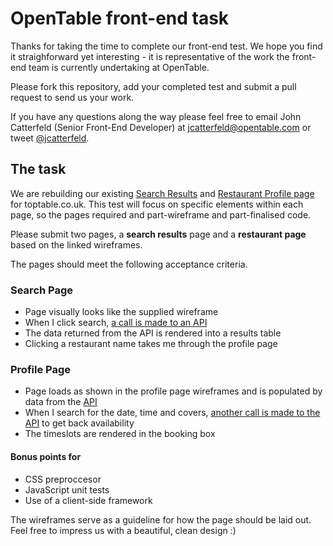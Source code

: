 OpenTable front-end task
========================

Thanks for taking the time to complete our front-end test.  We hope you find it straighforward yet interesting - it is representative of the work the front-end team is currently undertaking at OpenTable.

Please fork this repository, add your completed test and submit a pull request to send us your work.

If you have any questions along the way please feel free to email John Catterfeld (Senior Front-End Developer) at jcatterfeld@opentable.com or tweet [@jcatterfeld][tweet].

## The task

We are rebuilding our existing [Search Results][livesearchresults] and [Restaurant Profile page][liverestaurantprofile] for toptable.co.uk.  This test will focus on specific elements within each page, so the pages required and part-wireframe and part-finalised code.  

Please submit two pages, a **search results** page and a **restaurant page** based on the linked wireframes.

The pages should meet the following acceptance criteria.

### Search Page
- Page visually looks like the supplied wireframe
- When I click search, [a call is made to an API][api]
- The data returned from the API is rendered into a results table
- Clicking a restaurant name takes me through the profile page

### Profile Page
- Page loads as shown in the profile page wireframes and is populated by data from the [API][api-rid]
- When I search for the date, time and covers, [another call is made to the API][api-availability] to get back availability
- The timeslots are rendered in the booking box

#### Bonus points for
- CSS preproccesor
- JavaScript unit tests
- Use of a client-side framework

The wireframes serve as a guideline for how the page should be laid out. Feel free to impress us with a beautiful, clean design :)

[tweet]: http://www.twitter.com/jcatterfeld
[mailto]: mailto:jcatterfeld@opentable.com,bholland@opentable.com
[livesearchresults]: http://www.toptable.co.uk/s/?datetime=31/12/2013%2019:00&covers=2&metroid=72&regionids=5322&tests=EnableHistory
[liverestaurantprofile]: http://www.toptable.co.uk/roux-at-the-landau
[api]: https://raw.github.com/opentable/front-end/master/test/example-data.json
[api-rid]: https://raw.github.com/opentable/front-end/master/test/example-data.json?restaurantId=1234
[api-availability]: https://raw.github.com/opentable/front-end/master/test/example-data.json?restaurantId=1234&datetime=01/01/2014%2019:00&covers=2